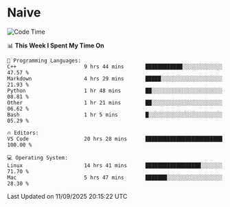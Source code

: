 # Naive
<!-- ## 日拱一卒，功不唐捐 -->
<!-- [![GitHub Streak](https://streak-stats.demolab.com/?user=XiaoXKKK)](https://git.io/streak-stats) -->
<!--START_SECTION:waka-->
![Code Time](http://img.shields.io/badge/Code%20Time-797%20hrs%2014%20mins-blue)

📊 **This Week I Spent My Time On** 

```text
💬 Programming Languages: 
C++                      9 hrs 44 mins       ████████████░░░░░░░░░░░░░   47.57 % 
Markdown                 4 hrs 29 mins       █████░░░░░░░░░░░░░░░░░░░░   21.93 % 
Python                   1 hr 48 mins        ██░░░░░░░░░░░░░░░░░░░░░░░   08.81 % 
Other                    1 hr 21 mins        ██░░░░░░░░░░░░░░░░░░░░░░░   06.62 % 
Bash                     1 hr 5 mins         █░░░░░░░░░░░░░░░░░░░░░░░░   05.29 % 

🔥 Editors: 
VS Code                  20 hrs 28 mins      █████████████████████████   100.00 % 

💻 Operating System: 
Linux                    14 hrs 41 mins      ██████████████████░░░░░░░   71.70 % 
Mac                      5 hrs 47 mins       ███████░░░░░░░░░░░░░░░░░░   28.30 % 
```


 Last Updated on 11/09/2025 20:15:22 UTC
<!--END_SECTION:waka-->

